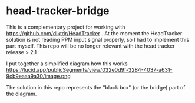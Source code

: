 # head-tracker-bridge
This is a complementary project for working with https://github.com/dlktdr/HeadTracker . At the moment the HeadTracker solution is not reading PPM input signal properly, so I had to implement this part myself. This repo will be no longer relevant with the head tracker release > 2.1

I put together a simplified diagram how this works https://lucid.app/publicSegments/view/032e0d9f-3284-4037-a631-9cb9eaaa9a30/image.png 

The solution in this repo represents the "black box" (or the bridge) part of the diagram.

